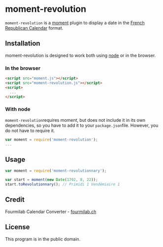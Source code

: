 # moment-revolution

`moment-revolution` is a [moment](http://momentjs.com) plugin to display a date in the [French Republican Calendar](http://en.wikipedia.org/wiki/French_Republican_Calendar) format.

## Installation

moment-revolution is designed to work both using [node](http://nodejs.org) or in the browser.

### In the browser

```html
<script src="moment.js"></script>
<script src="moment-revolution.js"></script>
<script>
  ...
</script>
```

### With node
`moment-revolution`requires moment, but does not include it in its own dependencies, so you have to add it to your `package.json`file. However, you do not have to require it.
```js
var moment = require('moment-revolution');
...
```

## Usage
```js
var moment = require('moment-revolutionnary');

var start = moment(new Date(1792, 8, 22));
start.toRevolutionnary(); // Primidi 1 Vendémiaire 1

```

## Credit

Fourmilab Calendar Converter - [fourmilab.ch](http://fourmilab.ch)

## License

This program is in the public domain.
